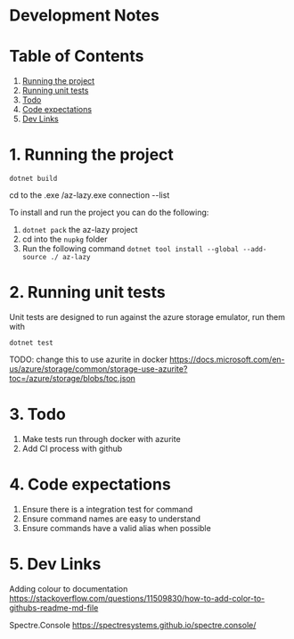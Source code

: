 # Development Notes

# Table of Contents
1. [Running the project](#runningproject)
2. [Running unit tests](#runningtests)
3. [Todo](#todo)
4. [Code expectations](#expectations)
5. [Dev Links](#devlinks)

# 1. Running the project <a name="runningproject"></a>

`dotnet build`

cd to the .exe /az-lazy.exe connection --list

To install and run the project you can do the following:

1. `dotnet pack` the az-lazy project
2. cd into the `nupkg` folder
3. Run the following command `dotnet tool install --global --add-source ./ az-lazy`

# 2. Running unit tests <a name="runningtests"></a>

Unit tests are designed to run against the azure storage emulator, run them with 

`dotnet test`

TODO: change this to use azurite in docker
https://docs.microsoft.com/en-us/azure/storage/common/storage-use-azurite?toc=/azure/storage/blobs/toc.json

# 3. Todo <a name="todo"></a>

1. Make tests run through docker with azurite
2. Add CI process with github

# 4. Code expectations <a name="expectations"></a>

1. Ensure there is a integration test for command
2. Ensure command names are easy to understand
3. Ensure commands have a valid alias when possible

# 5. Dev Links <a name="devlinks"></a>

Adding colour to documentation
https://stackoverflow.com/questions/11509830/how-to-add-color-to-githubs-readme-md-file

Spectre.Console
https://spectresystems.github.io/spectre.console/